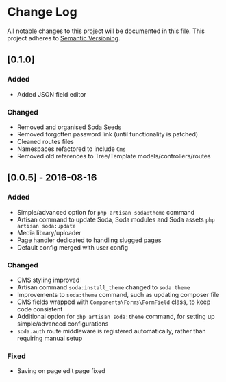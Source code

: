 # Change Log
All notable changes to this project will be documented in this file.
This project adheres to [Semantic Versioning](http://semver.org/).

## [0.1.0]
### Added
- Added JSON field editor

### Changed
- Removed and organised Soda Seeds
- Removed forgotten password link (until functionality is patched)
- Cleaned routes files
- Namespaces refactored to include `Cms`
- Removed old references to Tree/Template models/controllers/routes

## [0.0.5] - 2016-08-16
### Added
- Simple/advanced option for `php artisan soda:theme` command
- Artisan command to update Soda, Soda modules and Soda assets `php artisan soda:update`
- Media library/uploader
- Page handler dedicated to handling slugged pages
- Default config merged with user config

### Changed
- CMS styling improved
- Artisan command `soda:install_theme` changed to `soda:theme`
- Improvements to `soda:theme` command, such as updating composer file
- CMS fields wrapped with `Components\Forms\FormField` class, to keep code consistent
- Additional option for `php artisan soda:theme` command, for setting up simple/advanced configurations
- `soda.auth` route middleware is registered automatically, rather than requiring manual setup

### Fixed
- Saving on page edit page fixed
